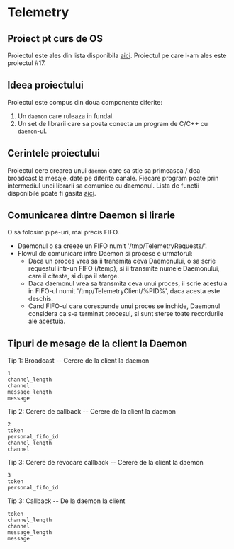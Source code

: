 # Telemetry

## Proiect pt curs de OS

Proiectul este ales din lista disponibila [aici](https://cs.unibuc.ro/~pirofti/so/so-lab-proiect.pdf).
Proiectul pe care l-am ales este proiectul #17.


## Ideea proiectului
Proiectul este compus din doua componente diferite:
1. Un `daemon` care ruleaza in fundal.
2. Un set de librarii care sa poata conecta un program de C/C++ cu `daemon`-ul.


## Cerintele proiectului
Proiectul cere crearea unui `daemon` care sa stie sa primeasca / dea broadcast la mesaje, date pe diferite canale.
Fiecare program poate prin intermediul unei librarii sa comunice cu daemonul.
Lista de functii disponibile poate fi gasita [aici](Library/telemetry.h).

## Comunicarea dintre Daemon si lirarie
O sa folosim pipe-uri, mai precis FIFO.

* Daemonul o sa creeze un FIFO numit '/tmp/TelemetryRequests/'.
* Flowul de comunicare intre Daemon si procese e urmatorul:
    * Daca un proces vrea sa ii transmita ceva Daemonului, o sa scrie requestul
      intr-un FIFO (/temp), si ii transmite numele Daemonului, care
      il citeste, si dupa il sterge.
    * Daca daemonul vrea sa transmita ceva unui proces, ii scrie acestuia in
      FIFO-ul numit '/tmp/TelemetryClient/%PID%', daca acesta este deschis.
    * Cand FIFO-ul care corespunde unui proces se inchide, Daemonul considera ca s-a
      terminat procesul, si sunt sterse toate recordurile ale acestuia.

## Tipuri de mesage de la client la Daemon

Tip 1: Broadcast -- Cerere de la client la daemon

``` log
1
channel_length
channel
message_length
message
```

Tip 2: Cerere de callback -- Cerere de la client la daemon

``` log
2
token
personal_fifo_id
channel_length
channel
```

Tip 3: Cerere de revocare callback -- Cerere de la client la daemon

``` log
3
token
personal_fifo_id
```

Tip 3: Callback -- De la daemon la client

``` log
token
channel_length
channel
message_length
message
```
